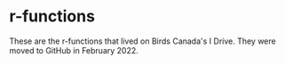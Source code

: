 # r-functions

These are the r-functions that lived on Birds Canada's I Drive. They were moved to GitHub in February 2022. 